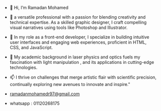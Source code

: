- 👋 Hi, I’m Ramadan Mohamed 
  
- 👀  a versatile professional with a passion for blending creativity and technical expertise.
      As a skilled graphic designer, I craft compelling visual narratives using tools like Photoshop and Illustrator.
  
- 🌱  In my role as a front-end developer, I specialize in building intuitive user interfaces and engaging web experiences,
       proficient in HTML, CSS, and JavaScript.
  
- 💞️ My academic background in laser physics and optics fuels my fascination with light manipulation ,
      and its applications in cutting-edge technologies.
  
- 📫 I thrive on challenges that merge artistic flair with scientific precision,
      continually exploring new avenues to innovate and inspire."

- ramadanmohamedr97@gmail.com
- whatsapp : 01120268175

  
<!---
ramadanmohamed97/ramadanmohamed97 is a ✨ special ✨ repository because its `README.md` (this file) appears on your GitHub profile.
You can click the Preview link to take a look at your changes.
--->
